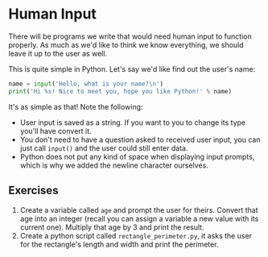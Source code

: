 # Human Input

There will be programs we write that would need human input to function properly. As much as we'd like to think we know everything, we should leave it up to the user as well.

This is quite simple in Python. Let's say we'd like find out the user's name:

```python
name = input('Hello, what is your name?\n')
print('Hi %s! Nice to meet you, hope you like Python!' % name)
```

It's as simple as that! Note the following:

* User input is saved as a string. If you want to you to change its type you'll have convert it.
* You don't need to have a question asked to received user input, you can just call `input()` and the user could still enter data.
* Python does not put any kind of space when displaying input prompts, which is why we added the newline character ourselves.

## Exercises

1. Create a variable called `age` and prompt the user for theirs. Convert that age into an integer \(recall you can assign a variable a new value with its current one\). Multiply that age by 3 and print the result.
2. Create a python script called `rectangle_perimeter.py`, it asks the user for the rectangle's length and width and print the perimeter.

